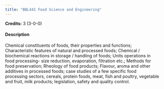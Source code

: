 ```yaml
---
title: "BBL441 Food Science and Engineering"
---
```

**Credits:** 3 (3-0-0)

#### Description
Chemical constituents of foods, their properties and functions; Characteristic features of natural and processed foods; Chemical / biochemical reactions in storage / handling of foods; Units operations in food processing- size reduction, evaporation, filtration etc.; Methods for food preservation; Rheology of food products; Flavour, aroma and other additives in processed foods; case studies of a few specific food processing sectors, cereals, protein foods, meat, fish and poultry, vegetable and fruit, milk products; legislation, safety and quality control.